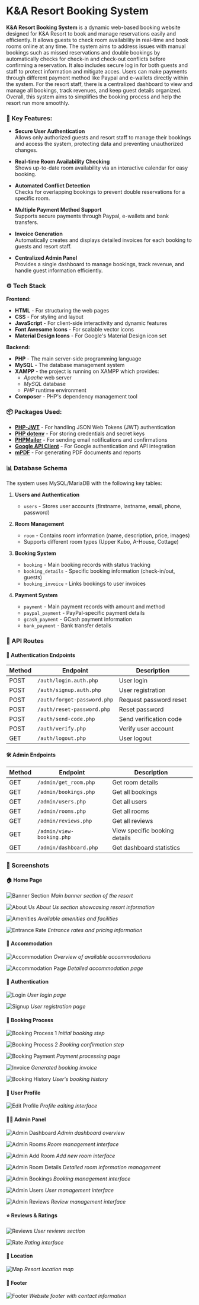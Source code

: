 # K&A Resort Booking System

**K&A Resort Booking System** is a dynamic web-based booking website designed for K&A Resort to book and manage reservations easily and efficiently. It allows guests to check room availability in real-time and book rooms online at any time. The system aims to address issues with manual bookings such as missed reservations and double bookings by automatically checks for check-in and check-out conflicts before confirming a reservation. It also includes secure log in for both guests and staff to protect information and mitigate acces. Users can make payments through different payment method like Paypal and e-wallets directly within the system. For the resort staff, there is a centralized dashboard to view and manage all bookings, track revenues, and keep guest details organized. Overall, this system aims to simplifies the booking process and help the resort run more smoothly.

### 🔑 Key Features:

- **Secure User Authentication**  
  Allows only authorized guests and resort staff to manage their bookings and access the system, protecting data and preventing unauthorized changes.

- **Real-time Room Availability Checking**  
  Shows up-to-date room availability via an interactive calendar for easy booking.

- **Automated Conflict Detection**  
  Checks for overlapping bookings to prevent double reservations for a specific room.

- **Multiple Payment Method Support**  
  Supports secure payments through Paypal, e-wallets and bank transfers.

- **Invoice Generation**  
  Automatically creates and displays detailed invoices for each booking to guests and resort staff.

- **Centralized Admin Panel**  
  Provides a single dashboard to manage bookings, track revenue, and handle guest information efficiently.

### ⚙ Tech Stack

**Frontend:**

- **HTML** - For structuring the web pages
- **CSS** - For styling and layout
- **JavaScript** - For client-side interactivity and dynamic features
- **Font Awesome Icons** - For scalable vector icons
- **Material Design Icons** - For Google's Material Design icon set

**Backend:**

- **PHP** - The main server-side programming language
- **MySQL** - The database management system
- **XAMPP** - the project is running on XAMPP which provides:
  - _Apache_ web server
  - _MySQL_ database
  - _PHP_ runtime environment
- **Composer** - PHP's dependency management tool

### 📦 Packages Used:

- **[PHP-JWT](https://github.com/firebase/php-jwt)** - For handling JSON Web Tokens (JWT) authentication
- **[PHP dotenv](https://github.com/vlucas/phpdotenv)** - For storing credentials and secret keys
- **[PHPMailer](https://github.com/PHPMailer/PHPMailer)** - For sending email notifications and confirmations
- **[Google API Client](https://github.com/googleapis/google-api-php-client)** - For Google authentication and API integration
- **[mPDF](https://github.com/mpdf/mpdf)** - For generating PDF documents and reports

### 📊 Database Schema

The system uses MySQL/MariaDB with the following key tables:

1. **Users and Authentication**

   - `users` - Stores user accounts (firstname, lastname, email, phone, password)

2. **Room Management**

   - `room` - Contains room information (name, description, price, images)
   - Supports different room types (Upper Kubo, A-House, Cottage)

3. **Booking System**

   - `booking` - Main booking records with status tracking
   - `booking_details` - Specific booking information (check-in/out, guests)
   - `booking_invoice` - Links bookings to user invoices

4. **Payment System**
   - `payment` - Main payment records with amount and method
   - `paypal_payment` - PayPal-specific payment details
   - `gcash_payment` - GCash payment information
   - `bank_payment` - Bank transfer details

### 🔌 API Routes

#### 🔐 Authentication Endpoints

| Method | Endpoint                    | Description            |
| ------ | --------------------------- | ---------------------- |
| POST   | `/auth/login.auth.php`      | User login             |
| POST   | `/auth/signup.auth.php`     | User registration      |
| POST   | `/auth/forgot-password.php` | Request password reset |
| POST   | `/auth/reset-password.php`  | Reset password         |
| POST   | `/auth/send-code.php`       | Send verification code |
| POST   | `/auth/verify.php`          | Verify user account    |
| GET    | `/auth/logout.php`          | User logout            |

#### 🛠️ Admin Endpoints

| Method | Endpoint                  | Description                   |
| ------ | ------------------------- | ----------------------------- |
| GET    | `/admin/get_room.php`     | Get room details              |
| GET    | `/admin/bookings.php`     | Get all bookings              |
| GET    | `/admin/users.php`        | Get all users                 |
| GET    | `/admin/rooms.php`        | Get all rooms                 |
| GET    | `/admin/reviews.php`      | Get all reviews               |
| GET    | `/admin/view-booking.php` | View specific booking details |
| GET    | `/admin/dashboard.php`    | Get dashboard statistics      |

### 📸 Screenshots

#### 🏠 Home Page

![Banner Section](screenshot/BannerSection.png)
_Main banner section of the resort_

![About Us](screenshot/AboutUs.png)
_About Us section showcasing resort information_

![Amenities](screenshot/Amenities.png)
_Available amenities and facilities_

![Entrance Rate](screenshot/EntranceRate.png)
_Entrance rates and pricing information_

#### 🏡 Accommodation

![Accommodation](screenshot/Accommodation.png)
_Overview of available accommodations_

![Accommodation Page](screenshot/AccommodationPag.png)
_Detailed accommodation page_

#### 🔐 Authentication

![Login](screenshot/Login.png)
_User login page_

![Signup](screenshot/Signup.png)
_User registration page_

#### 📅 Booking Process

![Booking Process 1](screenshot/BookingProcess1.png)
_Initial booking step_

![Booking Process 2](screenshot/BookingProcess2.png)
_Booking confirmation step_

![Booking Payment](screenshot/BookingPayment.png)
_Payment processing page_

![Invoice](screenshot/Invoice.png)
_Generated booking invoice_

![Booking History](screenshot/BookingHistory.png)
_User's booking history_

#### 👤 User Profile

![Edit Profile](screenshot/EditProfile.png)
_Profile editing interface_

#### 👨‍💼 Admin Panel

![Admin Dashboard](screenshot/AdminDashboard.png)
_Admin dashboard overview_

![Admin Rooms](screenshot/AdminRooms.png)
_Room management interface_

![Admin Add Room](screenshot/AdminAddRoom.png)
_Add new room interface_

![Admin Room Details](screenshot/AdminRoomDetails.png)
_Detailed room information management_

![Admin Bookings](screenshot/AdminBooking.png)
_Booking management interface_

![Admin Users](screenshot/AdminUser.png)
_User management interface_

![Admin Reviews](screenshot/AdminReviews.png)
_Review management interface_

#### ⭐ Reviews & Ratings

![Reviews](screenshot/Reviews.png)
_User reviews section_

![Rate](screenshot/Rate.png)
_Rating interface_

#### 📍 Location

![Map](screenshot/Map.png)
_Resort location map_

#### 🏢 Footer

![Footer](screenshot/Footer.png)
_Website footer with contact information_

